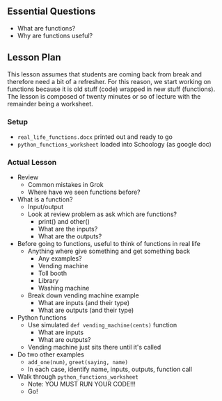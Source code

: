 ## Essential Questions

- What are functions?
- Why are functions useful?

## Lesson Plan

This lesson assumes that students are coming back from break and therefore need
a bit of a refresher. For this reason, we start working on functions because it
is old stuff (code) wrapped in new stuff (functions). The lesson is composed of
twenty minutes or so of lecture with the remainder being a worksheet.

### Setup

- `real_life_functions.docx` printed out and ready to go
- `python_functions_worksheet` loaded into Schoology (as google doc)

### Actual Lesson

- Review
    - Common mistakes in Grok
    - Where have we seen functions before?
- What is a function?
    - Input/output
    - Look at review problem as ask which are functions?
        - print() and other()
        - What are the inputs?
        - What are the outputs?
- Before going to functions, useful to think of functions in real life
    - Anything where give something and get something back
        - Any examples?
        - Vending machine
        - Toll booth
        - Library
        - Washing machine
    - Break down vending machine example
        - What are inputs (and their type)
        - What are outputs (and their type)
- Python functions
    - Use simulated `def vending_machine(cents)` function
        - What are inputs
        - What are outputs?
    - Vending machine just sits there until it's called
- Do two other examples
    - `add_one(num)`, `greet(saying, name)`
    - In each case, identify name, inputs, outputs, function call
- Walk through `python_functions_worksheet`
    - Note: YOU MUST RUN YOUR CODE!!!
    - Go!
